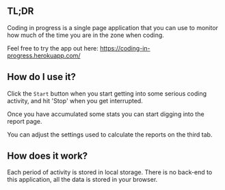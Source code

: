 ## TL;DR

Coding in progress is a single page application that you can use to monitor how much of the time you are in the zone when coding.

Feel free to try the app out here: https://coding-in-progress.herokuapp.com/

## How do I use it?

Click the `Start` button when you start getting into some serious coding activity, and hit 'Stop' when you get interrupted.

Once you have accumulated some stats you can start digging into the report page.

You can adjust the settings used to calculate the reports on the third tab.

## How does it work?

Each period of activity is stored in local storage. There is no back-end to this application, all the data is stored in your browser.
